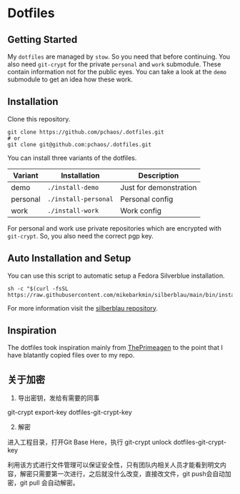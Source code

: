 # Dotfiles

## Getting Started

My `dotfiles` are managed by `stow`. So you need that before continuing. You also need `git-crypt` for the private
`personal` and `work` submodule. These contain information not for the public eyes. You can take a look at the `demo`
submodule to get an idea how these work.

## Installation

Clone this repository.

```
git clone https://github.com/pchaos/.dotfiles.git
# or 
git clone git@github.com:pchaos/.dotfiles.git
```

You can install three variants of the dotfiles.

| Variant | Installation | Description |
|-----|----|----|
| demo | `./install-demo` | Just for demonstration |
| personal | `./install-personal` | Personal config |
| work | `./install-work` | Work config |

For personal and work use private repositories which are encrypted with `git-crypt`. So, you also need the correct pgp
key.

## Auto Installation and Setup

You can use this script to automatic setup a Fedora Silverblue installation.

```
sh -c "$(curl -fsSL https://raw.githubusercontent.com/mikebarkmin/silberblau/main/bin/install.sh)
```

For more information visit the [silberblau repository](https://github.com/mikebarkmin/silberblau).

## Inspiration

The dotfiles took inspiration mainly from [ThePrimeagen](https://github.com/ThePrimeagen/.dotfiles) to the point that I
have blatantly copied files over to my repo.

## 关于加密
1. 导出密钥，发给有需要的同事

git-crypt export-key dotfiles-git-crypt-key

2. 解密

进入工程目录，打开Git Base Here，执行 git-crypt unlock dotfiles-git-crypt-key

利用该方式进行文件管理可以保证安全性，只有团队内相关人员才能看到明文内容，解密只需要第一次进行，之后就没什么改变，直接改文件，git push会自动加密，git pull 会自动解密。
